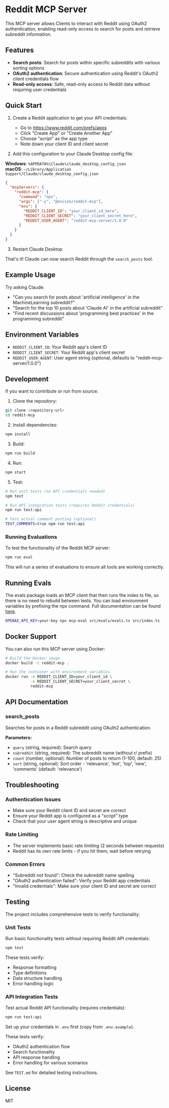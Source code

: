 # Reddit MCP Server

This MCP server allows Clients to interact with Reddit using OAuth2 authentication, enabling read-only access to search for posts and retrieve subreddit information.

## Features

- **Search posts**: Search for posts within specific subreddits with various sorting options
- **OAuth2 authentication**: Secure authentication using Reddit's OAuth2 client credentials flow
- **Read-only access**: Safe, read-only access to Reddit data without requiring user credentials

## Quick Start

1. Create a Reddit application to get your API credentials:
   - Go to https://www.reddit.com/prefs/apps
   - Click "Create App" or "Create Another App"
   - Choose "script" as the app type
   - Note down your client ID and client secret

2. Add this configuration to your Claude Desktop config file:

**Windows**: `%APPDATA%\Claude\claude_desktop_config.json`  
**macOS**: `~/Library/Application Support/Claude/claude_desktop_config.json`

```json
{
  "mcpServers": {
    "reddit-mcp": {
      "command": "npx",
      "args": ["-y", "@enisze/reddit-mcp"],
      "env": {
        "REDDIT_CLIENT_ID": "your_client_id_here",
        "REDDIT_CLIENT_SECRET": "your_client_secret_here",
        "REDDIT_USER_AGENT": "reddit-mcp-server/1.0.0"
      }
    }
  }
}
```

3. Restart Claude Desktop

That's it! Claude can now search Reddit through the `search_posts` tool.

## Example Usage

Try asking Claude:
- "Can you search for posts about 'artificial intelligence' in the MachineLearning subreddit?"
- "Search for the top 10 posts about 'Claude AI' in the artificial subreddit"
- "Find recent discussions about 'programming best practices' in the programming subreddit"

## Environment Variables

- `REDDIT_CLIENT_ID`: Your Reddit app's client ID
- `REDDIT_CLIENT_SECRET`: Your Reddit app's client secret  
- `REDDIT_USER_AGENT`: User agent string (optional, defaults to "reddit-mcp-server/1.0.0")

## Development

If you want to contribute or run from source:

1. Clone the repository:
```bash
git clone <repository-url>
cd reddit-mcp
```

2. Install dependencies:
```bash
npm install
```

3. Build:
```bash
npm run build
```

4. Run:
```bash
npm start
```

5. Test:
```bash
# Run unit tests (no API credentials needed)
npm test

# Run API integration tests (requires Reddit credentials)
npm run test:api

# Test actual comment posting (optional)
TEST_COMMENTS=true npm run test:api
```

### Running Evaluations

To test the functionality of the Reddit MCP server:

```bash
npm run eval
```

This will run a series of evaluations to ensure all tools are working correctly.

## Running Evals

The evals package loads an MCP client that then runs the index.ts file, so there is no need to rebuild between tests. You can load environment variables by prefixing the npx command. Full documentation can be found [here](https://www.mcpevals.io/docs).

```bash
OPENAI_API_KEY=your-key npx mcp-eval src/evals/evals.ts src/index.ts
```

## Docker Support

You can also run this MCP server using Docker:

```bash
# Build the Docker image
docker build -t reddit-mcp .

# Run the container with environment variables
docker run -e REDDIT_CLIENT_ID=your_client_id \
           -e REDDIT_CLIENT_SECRET=your_client_secret \
           reddit-mcp
```

## API Documentation

### search_posts

Searches for posts in a Reddit subreddit using OAuth2 authentication.

**Parameters:**
- `query` (string, required): Search query
- `subreddit` (string, required): The subreddit name (without r/ prefix)
- `count` (number, optional): Number of posts to return (1-100, default: 25)
- `sort` (string, optional): Sort order - 'relevance', 'hot', 'top', 'new', 'comments' (default: 'relevance')

## Troubleshooting

### Authentication Issues
- Make sure your Reddit client ID and secret are correct
- Ensure your Reddit app is configured as a "script" type
- Check that your user agent string is descriptive and unique

### Rate Limiting
- The server implements basic rate limiting (2 seconds between requests)
- Reddit has its own rate limits - if you hit them, wait before retrying

### Common Errors
- "Subreddit not found": Check the subreddit name spelling
- "OAuth2 authentication failed": Verify your Reddit app credentials
- "Invalid credentials": Make sure your client ID and secret are correct

## Testing

The project includes comprehensive tests to verify functionality:

### Unit Tests
Run basic functionality tests without requiring Reddit API credentials:
```bash
npm test
```

These tests verify:
- Response formatting
- Type definitions  
- Data structure handling
- Error handling logic

### API Integration Tests
Test actual Reddit API functionality (requires credentials):
```bash
npm run test:api
```

Set up your credentials in `.env` first (copy from `.env.example`).

These tests verify:
- OAuth2 authentication flow
- Search functionality
- API response handling
- Error handling for various scenarios

See `TEST.md` for detailed testing instructions.

## License

MIT
